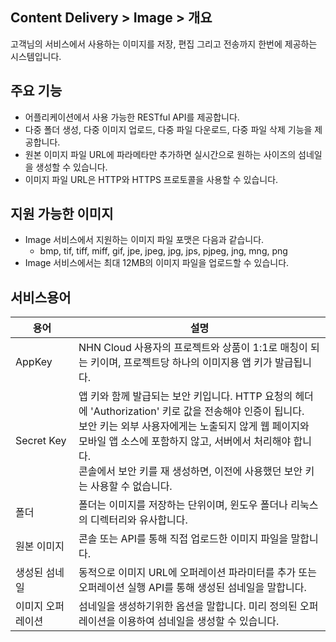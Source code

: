 ## Content Delivery > Image > 개요

고객님의 서비스에서 사용하는 이미지를 저장, 편집 그리고 전송까지 한번에 제공하는 시스템입니다.

## 주요 기능

- 어플리케이션에서 사용 가능한 RESTful API를 제공합니다.
- 다중 폴더 생성, 다중 이미지 업로드, 다중 파일 다운로드, 다중 파일 삭제 기능을 제공합니다.
- 원본 이미지 파일 URL에 파라메타만 추가하면 실시간으로 원하는 사이즈의 섬네일을 생성할 수 있습니다.
- 이미지 파일 URL은 HTTP와 HTTPS 프로토콜을 사용할 수 있습니다.

## 지원 가능한 이미지

- Image 서비스에서 지원하는 이미지 파일 포맷은 다음과 같습니다.
	- bmp, tif, tiff, miff, gif, jpe, jpeg, jpg, jps, pjpeg, jng, mng, png
- Image 서비스에서는 최대 12MB의 이미지 파일을 업로드할 수 있습니다.

## 서비스용어

| 용어 | 설명 |
|---|---|
| AppKey | NHN Cloud 사용자의 프로젝트와 상품이 1:1로 매칭이 되는 키이며, 프로젝트당 하나의 이미지용 앱 키가 발급됩니다. |
| Secret Key | 앱 키와 함께 발급되는 보안 키입니다. HTTP 요청의 헤더에 'Authorization' 키로 값을 전송해야 인증이 됩니다. <br/>보안 키는 외부 사용자에게는 노출되지 않게 웹 페이지와 모바일 앱 소스에 포함하지 않고, 서버에서 처리해야 합니다. <br/>콘솔에서 보안 키를 재 생성하면, 이전에 사용했던 보안 키는 사용할 수 없습니다. |
| 폴더 | 폴더는 이미지를 저장하는 단위이며, 윈도우 폴더나 리눅스의 디렉터리와 유사합니다. |
| 원본 이미지 | 콘솔 또는 API를 통해 직접 업로드한 이미지 파일을 말합니다. |
| 생성된 섬네일 | 동적으로 이미지 URL에 오퍼레이션 파라미터를 추가 또는 오퍼레이션 실행 API를 통해 생성된 섬네일을 말합니다. |
| 이미지 오퍼레이션 | 섬네일을 생성하기위한 옵션을 말합니다. 미리 정의된 오퍼레이션을 이용하여 섬네일을 생성할 수 있습니다. |
